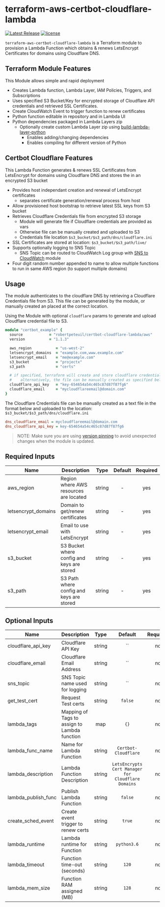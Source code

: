 # terraform-aws-certbot-cloudflare-lambda

[![Latest Release](https://img.shields.io/github/release/robertpeteuil/terraform-aws-certbot-cloudflare-lambda.svg)](https://github.com/robertpeteuil/terraform-aws-certbot-cloudflare-lambda) [![license](https://img.shields.io/github/license/robertpeteuil/terraform-aws-certbot-cloudflare-lambda.svg?colorB=2067b8)](https://github.com/robertpeteuil/terraform-aws-certbot-cloudflare-lambda)

`terraform-aws-certbot-cloudflare-lambda` is a Terraform module to provision a Lambda Function which obtains & renews LetsEncrypt Certificates for domains using Cloudflare DNS.

## Terraform Module Features

This Module allows simple and rapid deployment

- Creates Lambda function, Lambda Layer, IAM Policies, Triggers, and Subscriptions
- Uses specified S3 Bucket/Key for encrypted storage of Cloudflare API credentials and retrieved SSL Certificates.
- Create CloudWatch Event to trigger function to renew certificates
- Python function editable in repository and in Lambda UI
- Python dependencies packaged in Lambda Layers zip
  - Optionally create custom Lambda Layer zip using [build-lambda-layer-python](https://github.com/robertpeteuil/build-lambda-layer-python)
    - Enables adding/changing dependencies
    - Enables compiling for different version of Python

## Certbot Cloudflare Features

This Lambda Function generates & renews SSL Certificates from LetsEncrypt for domains using Cloudflare DNS and stores the in an encrypted S3 bucket

- Provides host independant creation and renewal of LetsEncrypt certificates
  - separates certificate generation/renewal process from host
- Allow provisioned host bootstrap to retrieve latest SSL keys from S3 bucket
- Retrieves Cloudflare Credentials file from encrypted S3 storage
  - Module will generate file if Cloudflare credentials are provided as vars
  - Otherwise file can be manually created and uploaded to S3
  - Credentials file location `$s3_bucket/$s3_path/dns/cloudflare.ini`
- SSL Certificates are stored at location: `$s3_bucket/$s3_path/live/`
- Supports optionally logging to SNS Topic
  - SNS Topic can be routed to CloudWatch Log group with [SNS to CloudWatch](https://github.com/robertpeteuil/terraform-aws-sns-to-cloudwatch-logs-lambda) module
- Four digit random number appended to name to allow multiple functions to run in same AWS region (to support multiple domains)

## Usage

The module authenticates to the cloudflare DNS by retrieving a Cloudflare Credentials file from S3.  This file can be generated by the module, or manually created an placed at the correct location.

Using the Module with optional `cloudflare` params to generate and upload Cloudflare credential file to S3.

``` ruby
module "certbot_example" {
  source            = "robertpeteuil/certbot-cloudflare-lambda/aws"
  version           = "1.1.3"

  aws_region           = "us-west-2"
  letsencrypt_domains  = "example.com,www.example.com"
  letsencrypt_email    = "me@example.com"
  s3_bucket            = "projectx"
  s3_path              = "certs"

  # if specified, terraform will create and store cloudflare credentials file
  #    alternatively, the file can be manually created as specified below
  cloudflare_api_key   = "key-654654a54c465c87d87f87fg6"
  cloudflare_email     = "mycloudflareemail@domain.com"
}
```

The Cloudflare Credentials file can be manually created as a text file in the format below and uploaded to the location: `$s3_bucket/$s3_path/dns/cloudflare.ini`

``` ini
dns_cloudflare_email = mycloudflareemail@domain.com
dns_cloudflare_api_key = key-654654a54c465c87d87f87fg6
```

> NOTE: Make sure you are using [version pinning](https://www.terraform.io/docs/modules/usage.html#module-versions) to avoid unexpected changes when the module is updated.

## Required Inputs

| Name | Description | Type | Default | Required |
|------|-------------|:----:|:-----:|:-----:|
| aws_region | Region where AWS resources are located | string | - | yes |
| letsencrypt_domains | Domain to get/renew certificates | string | - | yes |
| letsencrypt_email | Email to use with LetsEncrypt  | string | - | yes |
| s3_bucket | S3 Bucket where config and keys are stored | string | - | yes |
| s3_path | S3 Path where config and keys are stored | string | - | yes |

## Optional Inputs

| Name | Description | Type | Default | Required |
|------|-------------|:----:|:-----:|:-----:|
| cloudflare_api_key | Cloudflare API Key | string | `` | no |
| cloudflare_email | Cloudflare Email Address | string | `` | no |
| sns_topic | SNS Topic name used for logging | string | `` | no |
| get_test_cert | Request Test certs | string | `false` | no |
| lambda_tags | Mapping of Tags to assign to Lambda function | map | `{}` | no |
| lambda_func_name | Name for Lambda Function | string | `Certbot-Cloudflare` | no |
| lambda_description | Lambda Function Description | string | `LetsEncrypts Cert Manager for Cloudflare Domains` | no |
| lambda_publish_func | Publish Lambda Function | string | `false` | no |
| create_sched_event | Create event trigger to renew certs | string | `true` | no |
| lambda_runtime | Lambda runtime for Function | string | `python3.6` | no |
| lambda_timeout | Function time-out (seconds) | string | `120` | no |
| lambda_mem_size | Function RAM assigned (MB) | string | `128` | no |
